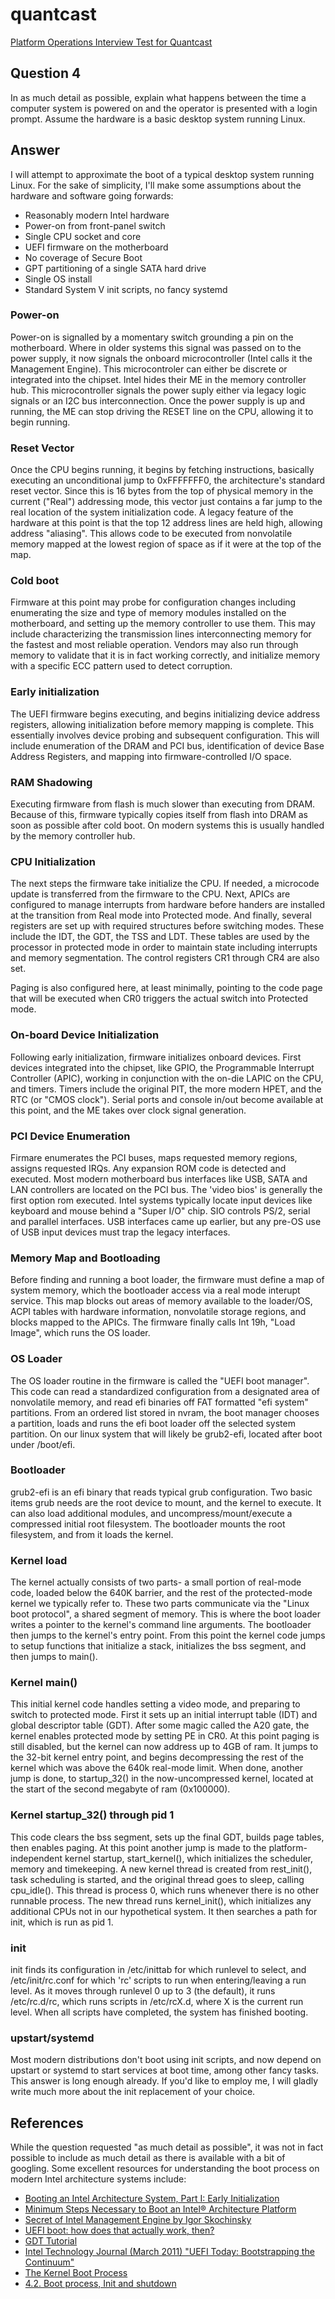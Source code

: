 # quantcast
[Platform Operations Interview Test for Quantcast](../../master/README.md)

## Question 4
In as much detail as possible, explain what happens between the time a computer system is powered on and the operator is presented with a login prompt. Assume the hardware is a basic desktop system running Linux.


## Answer
I will attempt to approximate the boot of a typical desktop system running Linux. For the sake of simplicity, I'll make some assumptions about the hardware and software going forwards:

 * Reasonably modern Intel hardware
 * Power-on from front-panel switch
 * Single CPU socket and core
 * UEFI firmware on the motherboard
 * No coverage of Secure Boot
 * GPT partitioning of a single SATA hard drive
 * Single OS install
 * Standard System V init scripts, no fancy systemd


### Power-on
Power-on is signalled by a momentary switch grounding a pin on the motherboard. Where in older systems this signal was passed on to the power supply, it now signals the onboard microcontroller (Intel calls it the Management Engine). This microcontroler can either be discrete or integrated into the chipset. Intel hides their ME in the memory controller hub. This microcontroller signals the power suply either via legacy logic signals or an I2C bus interconnection. Once the power supply is up and running, the ME can stop driving the RESET line on the CPU, allowing it to begin running.


### Reset Vector
Once the CPU begins running, it begins by fetching instructions, basically executing an unconditional jump to 0xFFFFFFF0, the architecture's standard reset vector. Since this is 16 bytes from the top of physical memory in the current ("Real") addressing mode, this vector just contains a far jump to the real location of the system initialization code. A legacy feature of the hardware at this point is that the top 12 address lines are held high, allowing address "aliasing". This allows code to be executed from nonvolatile memory mapped at the lowest region of space as if it were at the top of the map.


### Cold boot
Firmware at this point may probe for configuration changes including enumerating the size and type of memory modules installed on the motherboard, and setting up the memory controller to use them. This may include characterizing the transmission lines interconnecting memory for the fastest and most reliable operation. Vendors may also run through memory to validate that it is in fact working correctly, and initialize memory with a specific ECC pattern used to detect corruption.


### Early initialization
The UEFI firmware begins executing, and begins initializing device address registers, allowing initialization before memory mapping is complete. This essentially involves device probing and subsequent configuration. This will include enumeration of the DRAM and PCI bus, identification of device Base Address Registers, and mapping into firmware-controlled I/O space.


### RAM Shadowing
Executing firmware from flash is much slower than executing from DRAM. Because of this, firmware typically copies itself from flash into DRAM as soon as possible after cold boot. On modern systems this is usually handled by the memory controller hub.


### CPU Initialization
The next steps the firmware take initialize the CPU. If needed, a microcode update is transferred from the firmware to the CPU. Next, APICs are configured to manage interrupts from hardware before handers are installed at the transition from Real mode into Protected mode. And finally, several registers are set up with required structures before switching modes. These include the IDT, the GDT, the TSS and LDT. These tables are used by the processor in protected mode in order to maintain state including interrupts and memory segmentation. The control registers CR1 through CR4 are also set.

Paging is also configured here, at least minimally, pointing to the code page that will be executed when CR0 triggers the actual switch into Protected mode.


### On-board Device Initialization
Following early initialization, firmware initializes onboard devices. First devices integrated into the chipset, like GPIO, the Programmable Interrupt Controller (APIC), working in conjunction with the on-die LAPIC on the CPU, and timers. Timers include the original PIT, the more modern HPET, and the RTC (or "CMOS clock"). Serial ports and console in/out become available at this point, and the ME takes over clock signal generation.


### PCI Device Enumeration
Firmare enumerates the PCI buses, maps requested memory regions, assigns requested IRQs. Any expansion ROM code is detected and executed. Most modern motherboard bus interfaces like USB, SATA and LAN controllers are located on the PCI bus. The 'video bios' is generally the first option rom executed. Intel systems typically locate input devices like keyboard and mouse behind a "Super I/O" chip. SIO controls PS/2, serial and parallel interfaces. USB interfaces came up earlier, but any pre-OS use of USB input devices must trap the legacy interfaces.


### Memory Map and Bootloading
Before finding and running a boot loader, the firmware must define a map of system memory, which the bootloader access via a real mode interupt service. This map blocks out areas of memory available to the loader/OS, ACPI tables with hardware information, nonvolatile storage regions, and blocks mapped to the APICs. The firmware finally calls Int 19h, "Load Image", which runs the OS loader.


### OS Loader
The OS loader routine in the firmware is called the "UEFI boot manager". This code can read a standardized configuration from a designated area of nonvolatile memory, and read efi binaries off FAT formatted "efi system" partitions. From an ordered list stored in nvram, the boot manager chooses a partition, loads and runs the efi boot loader off the selected system partition. On our linux system that will likely be grub2-efi, located after boot under /boot/efi.


### Bootloader
grub2-efi is an efi binary that reads typical grub configuration. Two basic items grub needs are the root device to mount, and the kernel to execute. It can also load additional modules, and uncompress/mount/execute a compressed initial root filesystem. The bootloader mounts the root filesystem, and from it loads the kernel.


### Kernel load
The kernel actually consists of two parts- a small portion of real-mode code, loaded below the 640K barrier, and the rest of the protected-mode kernel we typically refer to. These two parts communicate via the "Linux boot protocol", a shared segment of memory. This is where the boot loader writes a pointer to the kernel's command line arguments. The bootloader then jumps to the kernel's entry point. From this point the kernel code jumps to setup functions that initialize a stack, initializes the bss segment, and then jumps to main().


### Kernel main()
This initial kernel code handles setting a video mode, and preparing to switch to protected mode. First it sets up an initial interrupt table (IDT) and global descriptor table (GDT). After some magic called the A20 gate, the kernel enables protected mode by setting PE in CR0. At this point paging is still disabled, but the kernel can now address up to 4GB of ram. It jumps to the 32-bit kernel entry point, and begins decompressing the rest of the kernel which was above the 640k real-mode limit. When done, another jump is done, to startup_32() in the now-uncompressed kernel, located at the start of the second megabyte of ram (0x100000).


### Kernel startup_32() through pid 1
This code clears the bss segment, sets up the final GDT, builds page tables, then enables paging. At this point another jump is made to the platform-independent kernel startup, start_kernel(), which initializes the scheduler, memory and timekeeping. A new kernel thread is created from rest_init(), task scheduling is started, and the original thread goes to sleep, calling cpu_idle(). This thread is process 0, which runs whenever there is no other runnable process.  The new thread runs kernel_init(), which initializes any additional CPUs not in our hypothetical system. It then searches a path for init, which is run as pid 1.


### init
init finds its configuration in /etc/inittab for which runlevel to select, and /etc/init/rc.conf for which 'rc' scripts to run when entering/leaving a run level. As it moves through runlevel 0 up to 3 (the default), it runs /etc/rc.d/rc, which runs scripts in /etc/rcX.d, where X is the current run level. When all scripts have completed, the system has finished booting.


### upstart/systemd
Most modern distributions don't boot using init scripts, and now depend on upstart or systemd to start services at boot time, among other fancy tasks. This answer is long enough already. If you'd like to employ me, I will gladly write much more about the init replacement of your choice.




## References
While the question requested "as much detail as possible", it was not in fact possible to include as much detail as there is available with a bit of googling. Some excellent resources for understanding the boot process on modern Intel architecture systems include:

 * [Booting an Intel Architecture System, Part I: Early Initialization](http://www.drdobbs.com/parallel/booting-an-intel-architecture-system-par/232300699)
 * [Minimum Steps Necessary to Boot an Intel® Architecture Platform](http://www.intel.com/content/dam/www/public/us/en/documents/white-papers/minimal-intel-architecture-boot-loader-paper.pdf)
 * [Secret of Intel Management Engine by Igor Skochinsky](http://www.slideshare.net/codeblue_jp/igor-skochinsky-enpub)
 * [UEFI boot: how does that actually work, then?](https://www.happyassassin.net/2014/01/25/uefi-boot-how-does-that-actually-work-then/)
 * [GDT Tutorial](http://wiki.osdev.org/GDT_Tutorial)
 * [Intel Technology Journal (March 2011) "UEFI Today: Bootstrapping the Continuum"](http://www.intel.com/content/dam/www/public/us/en/documents/research/2011-vol15-iss-1-intel-technology-journal.pdf)
 * [The Kernel Boot Process](http://duartes.org/gustavo/blog/post/kernel-boot-process/)
 * [4.2. Boot process, Init and shutdown](http://www.tldp.org/LDP/intro-linux/html/sect_04_02.html)


